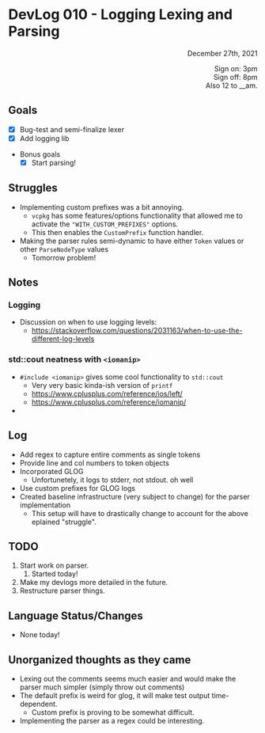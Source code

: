 # DevLog 010 - Logging Lexing and Parsing
<div align="right">
December 27th, 2021

Sign on: 3pm\
Sign off: 8pm\
Also 12 to __am.
</div>

## Goals
- [x] Bug-test and semi-finalize lexer
- [x] Add logging lib
- Bonus goals
  - [x] Start parsing!

## Struggles
- Implementing custom prefixes was a bit annoying.
  - `vcpkg` has some features/options functionality that allowed me to activate the `"WITH_CUSTOM_PREFIXES"` options.
  - This then enables the `CustomPrefix` function handler.
- Making the parser rules semi-dynamic to have either `Token` values or other `ParseNodeType` values
  - Tomorrow problem!

## Notes
### Logging
- Discussion on when to use logging levels:
  - https://stackoverflow.com/questions/2031163/when-to-use-the-different-log-levels
### std::cout neatness with `<iomanip>`
- `#include <iomanip>` gives some cool functionality to `std::cout`
  - Very very basic kinda-ish version of `printf`
  - https://www.cplusplus.com/reference/ios/left/
  - https://www.cplusplus.com/reference/iomanip/
- 

## Log
- Add regex to capture entire comments as single tokens
- Provide line and col numbers to token objects
- Incorporated GLOG
  - Unfortunetely, it logs to stderr, not stdout. oh well
- Use custom prefixes for GLOG logs
- Created baseline infrastructure (very subject to change) for the parser implementation
  - This setup will have to drastically change to account for the above eplained "struggle".

## TODO
1. Start work on parser.
   1. Started today!
2. Make my devlogs more detailed in the future.
3. Restructure parser things.

## Language Status/Changes
- None today!

## Unorganized thoughts as they came
- Lexing out the comments seems much easier and would make the parser much simpler (simply throw out comments)
- The default prefix is weird for glog, it will make test output time-dependent.
  - Custom prefix is proving to be somewhat difficult.
- Implementing the parser as a regex could be interesting.